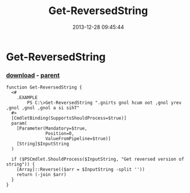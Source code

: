 ﻿---
pid:            4745
poster:         greg zakharov
title:          Get-ReversedString
date:           2013-12-28 09:45:44
format:         posh
parent:         4744
parent:         4744

---

# Get-ReversedString

### [download](4745.ps1) - [parent](4744.md)



```posh
function Get-ReversedString {
  <#
    .EXAMPLE
        PS C:\>Get-ReversedString ".gnirts gnol hcum oot ,gnol yrev ,gnol ,gnol ,gnol a si sihT"
  #>
  [CmdletBinding(SupportsShouldProcess=$true)]
  param(
    [Parameter(Mandatory=$true,
               Position=0,
               ValueFromPipeline=$true)]
    [String]$InputString
  )
  
  if ($PSCmdlet.ShouldProcess($InputString, "Get reversed version of string")) {
    [Array]::Reverse(($arr = $InputString -split ''))
    return (-join $arr)
  }
}
```

